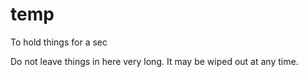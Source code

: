 temp
====

To hold things for a sec

Do not leave things in here very long.  It may be wiped out at any time.
